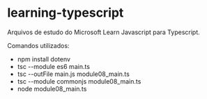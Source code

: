 # learning-typescript

Arquivos de estudo do Microsoft Learn Javascript para Typescript.

Comandos utilizados: 
- npm install dotenv
- tsc --module es6 main.ts
- tsc --outFile main.js module08_main.ts
- tsc --module commonjs module08_main.ts
- node module08_main.ts

